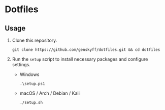 # Dotfiles

## Usage

1. Clone this repository.

    ```shell
    git clone https://github.com/genskyff/dotfiles.git && cd dotfiles
    ```

2. Run the `setup` script to install necessary packages and configure settings.

    - Windows

        ```shell
        .\setup.ps1
        ```

    - macOS / Arch / Debian / Kali

        ```shell
        ./setup.sh
        ```
